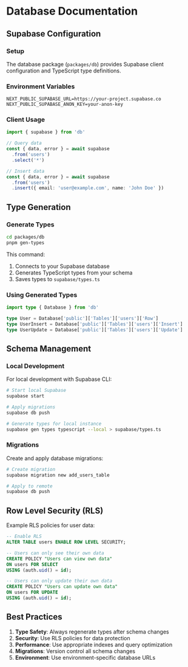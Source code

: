 # Database Documentation

## Supabase Configuration

### Setup
The database package (`packages/db`) provides Supabase client configuration and TypeScript type definitions.

### Environment Variables
```env
NEXT_PUBLIC_SUPABASE_URL=https://your-project.supabase.co
NEXT_PUBLIC_SUPABASE_ANON_KEY=your-anon-key
```

### Client Usage
```typescript
import { supabase } from 'db'

// Query data
const { data, error } = await supabase
  .from('users')
  .select('*')

// Insert data
const { data, error } = await supabase
  .from('users')
  .insert({ email: 'user@example.com', name: 'John Doe' })
```

## Type Generation

### Generate Types
```bash
cd packages/db
pnpm gen-types
```

This command:
1. Connects to your Supabase database
2. Generates TypeScript types from your schema
3. Saves types to `supabase/types.ts`

### Using Generated Types
```typescript
import type { Database } from 'db'

type User = Database['public']['Tables']['users']['Row']
type UserInsert = Database['public']['Tables']['users']['Insert']
type UserUpdate = Database['public']['Tables']['users']['Update']
```

## Schema Management

### Local Development
For local development with Supabase CLI:

```bash
# Start local Supabase
supabase start

# Apply migrations
supabase db push

# Generate types for local instance
supabase gen types typescript --local > supabase/types.ts
```

### Migrations
Create and apply database migrations:

```bash
# Create migration
supabase migration new add_users_table

# Apply to remote
supabase db push
```

## Row Level Security (RLS)

Example RLS policies for user data:

```sql
-- Enable RLS
ALTER TABLE users ENABLE ROW LEVEL SECURITY;

-- Users can only see their own data
CREATE POLICY "Users can view own data" 
ON users FOR SELECT 
USING (auth.uid() = id);

-- Users can only update their own data
CREATE POLICY "Users can update own data" 
ON users FOR UPDATE 
USING (auth.uid() = id);
```

## Best Practices

1. **Type Safety**: Always regenerate types after schema changes
2. **Security**: Use RLS policies for data protection
3. **Performance**: Use appropriate indexes and query optimization
4. **Migrations**: Version control all schema changes
5. **Environment**: Use environment-specific database URLs